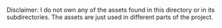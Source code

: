 Disclaimer: I do not own any of the assets found in this directory or in its subdirectories. The assets are just used in different parts of the project.